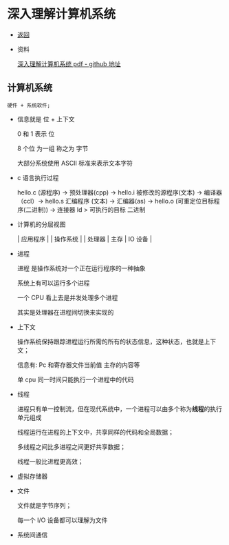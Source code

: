 # 深入理解计算机系统

- [返回](./README.md)

- 资料

  [深入理解计算机系统 pdf - github 地址](<https://github.com/lib-pku/libpku>)

## 计算机系统

    硬件 + 系统软件;

- 信息就是 位 + 上下文

  0 和 1 表示 位

  8 个位 为一组 称之为 字节

  大部分系统使用 ASCII 标准来表示文本字符

- c 语言执行过程

  hello.c (源程序) -> 预处理器(cpp) -> hello.i 被修改的源程序(文本) -> 编译器（ccl）-> hello.s 汇编程序 (文本) -> 汇编器(as) -> hello.o (可重定位目标程序(二进制)) -> 连接器 ld > 可执行的目标 二进制

- 计算机的分层视图

  | 应用程序 | | 操作系统 | | 处理器 | 主存 | IO 设备 |

- 进程

  进程 是操作系统对一个正在运行程序的一种抽象

  系统上有可以运行多个进程

  一个 CPU 看上去是并发处理多个进程

  其实是处理器在进程间切换来实现的

- 上下文

  操作系统保持跟踪进程运行所需的所有的状态信息，这种状态，也就是上下文；

  信息有: Pc 和寄存器文件当前值 主存的内容等

  单 cpu 同一时间只能执行一个进程中的代码

- 线程

  进程只有单一控制流，但在现代系统中，一个进程可以由多个称为**线程**的执行单元组成

  线程运行在进程的上下文中，共享同样的代码和全局数据；

  多线程之间比多进程之间更好共享数据；

  线程一般比进程更高效；

- 虚拟存储器

- 文件

  文件就是字节序列；

  每一个 I/O 设备都可以理解为文件

- 系统间通信
